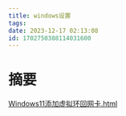```yaml
---
title: windows设置
tags: 
date: 2023-12-17 02:13:08
id: 1702750388114031600
---
```

# 摘要









 [Windows11添加虚拟环回网卡.html](assets\references\Windows11添加虚拟环回网卡.html) 
